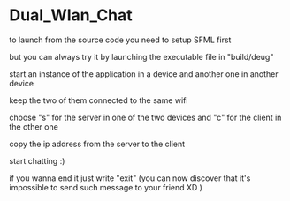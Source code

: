 # Dual_Wlan_Chat
to launch from the source code you need to setup SFML first

but you can always try it by launching the executable file in "build/deug"

start an instance of the application in a device and another one in another device

keep the two of them connected to the same wifi

choose "s" for the server in one of the two devices and "c" for the client in the other one

copy the ip address from the server to the client

start chatting :)

if you wanna end it just write "exit" (you can now discover that it's impossible to send such message to your friend XD )
